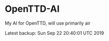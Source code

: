 # OpenTTD-AI
My AI for OpenTTD, will use primarily air

Latest backup: Sun Sep 22 20:40:01 UTC 2019
